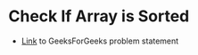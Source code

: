 # Check If Array is Sorted

- [Link](https://www.geeksforgeeks.org/problems/check-if-an-array-is-sorted0701/1) to GeeksForGeeks problem statement
